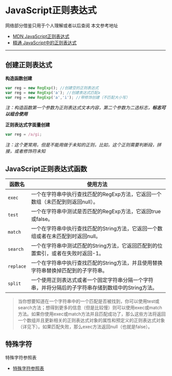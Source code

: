 # JavaScript正则表达式
网络部分借鉴只用于个人理解或者以后查阅
本文参考地址

* [MDN JavaScript正则表达式](https://developer.mozilla.org/zh-CN/docs/Web/JavaScript/Guide/Regular_Expressions)
* [精通 JavaScript中的正则表达式](http://www.iteye.com/topic/481228)
***

## 创建正则表达式
**构造函数创建**
```javascript
var reg = new RegExp(); //创建空的正则表达式
var reg = new RegExp('a'); //创建表达式匹配a
var reg = new RegExp('a','i'); //带修饰创建（不匹配大小写）
```
_注：构造函数第一个参数为正则表达式文本内容，第二个参数为二选标志，**标志可以组合使用**_

**正则表达式字面量创建**
```javascript
var reg = /a/gi;
```
_注：这个更常用，但是不能用做于未知的正则，比如，这个正则需要判断段，拼接，或者修饰符未知_

## JavaScript正则表达式函数
|函数名|使用方法|
|-----|-------
|`exec`|一个在字符串中执行查找匹配的RegExp方法，它返回一个数组（未匹配到则返回null）。
|`test`|一个在字符串中测试是否匹配的RegExp方法，它返回true或false。
|`match`|一个在字符串中执行查找匹配的String方法，它返回一个数组或者在未匹配到时返回null。
|`search`|一个在字符串中测试匹配的String方法，它返回匹配到的位置索引，或者在失败时返回-1。
|`replace`|一个在字符串中执行查找匹配的String方法，并且使用替换字符串替换掉匹配到的子字符串。
|`split`|一个使用正则表达式或者一个固定字符串分隔一个字符串，并将分隔后的子字符串存储到数组中的String方法。

>当你想要知道在一个字符串中的一个匹配是否被找到，你可以使用test或search方法；想得到更多的信息（但是比较慢）则可以使用exec或match方法。如果你使用exec或match方法并且匹配成功了，那么这些方法将返回一个数组并且更新相关的正则表达式对象的属性和预定义的正则表达式对象（详见下）。如果匹配失败，那么exec方法返回null（也就是false）。

## 特殊字符
特殊字符参照表
* [特殊字符参照表](../HTML/正则表达式中的特殊字符.md)
